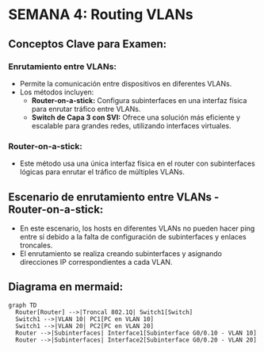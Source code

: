 
# SEMANA 4: Routing VLANs

## Conceptos Clave para Examen:

### Enrutamiento entre VLANs:
- Permite la comunicación entre dispositivos en diferentes VLANs.
- Los métodos incluyen:
  - **Router-on-a-stick:** Configura subinterfaces en una interfaz física para enrutar tráfico entre VLANs.
  - **Switch de Capa 3 con SVI:** Ofrece una solución más eficiente y escalable para grandes redes, utilizando interfaces virtuales.

### Router-on-a-stick:
- Este método usa una única interfaz física en el router con subinterfaces lógicas para enrutar el tráfico de múltiples VLANs.

## Escenario de enrutamiento entre VLANs - Router-on-a-stick:
- En este escenario, los hosts en diferentes VLANs no pueden hacer ping entre sí debido a la falta de configuración de subinterfaces y enlaces troncales.
- El enrutamiento se realiza creando subinterfaces y asignando direcciones IP correspondientes a cada VLAN.

## Diagrama en mermaid:

```mermaid
graph TD
  Router[Router] -->|Troncal 802.1Q| Switch1[Switch]
  Switch1 -->|VLAN 10| PC1[PC en VLAN 10]
  Switch1 -->|VLAN 20| PC2[PC en VLAN 20]
  Router -->|Subinterfaces| Interface1[Subinterface G0/0.10 - VLAN 10]
  Router -->|Subinterfaces| Interface2[Subinterface G0/0.20 - VLAN 20]
```
